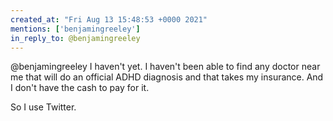 ```yaml
---
created_at: "Fri Aug 13 15:48:53 +0000 2021"
mentions: ['benjamingreeley']
in_reply_to: @benjamingreeley
---
```


@benjamingreeley I haven't yet. I haven't been able to find any doctor near me that will do an official ADHD diagnosis and that takes my insurance. And I don't have the cash to pay for it. 

So I use Twitter.